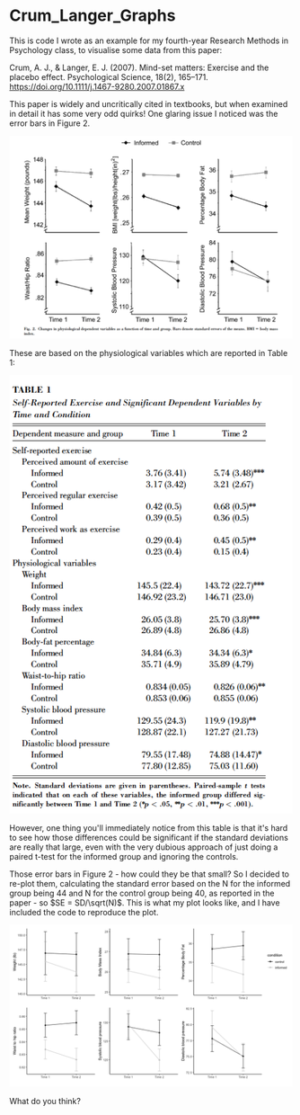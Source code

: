 # Crum_Langer_Graphs
This is code I wrote as an example for my fourth-year Research Methods in Psychology class, to visualise some data from this paper: 

Crum, A. J., & Langer, E. J. (2007). Mind-set matters: Exercise and the placebo effect. Psychological Science, 18(2), 165–171. https://doi.org/10.1111/j.1467-9280.2007.01867.x

This paper is widely and uncritically cited in textbooks, but when examined in detail it has some very odd quirks! One glaring issue I noticed was the error bars in Figure 2. 

![](Crum_Figure_1_orig.png)

These are based on the physiological variables which are reported in Table 1: 

![](Crum_Table_1.png)

However, one thing you'll immediately notice from this table is that it's hard to see how those differences could be significant if the standard deviations are really that large, 
even with the very dubious approach of just doing a paired t-test for the informed group and ignoring the controls. 

Those error bars in Figure 2 - how could they be that small? So I decided to re-plot them, calculating the standard error based on the N for the informed group being 44 and 
N for the control group being 40, as reported in the paper - so $SE = SD/\sqrt(N)$. This is what my plot looks like, and I have included the code to reproduce the plot.

![](Updated_Figure_1.png)

What do you think? 
